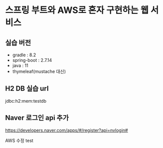 # 스프링 부트와 AWS로 혼자 구현하는 웹 서비스

## 실습 버전
- gradle : 8.2
- spring-boot : 2.7.14
- java : 11
- thymeleaf(mustache 대신)


## H2 DB 실습 url
jdbc:h2:mem:testdb


## Naver 로그인 api 추가
https://developers.naver.com/apps/#/register?api=nvlogin#

AWS 수정 test


